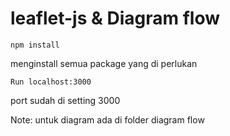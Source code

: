 # leaflet-js & Diagram flow

```
npm install
```

<p>menginstall semua package yang di perlukan</p>

```
Run localhost:3000
```

<p>port sudah di setting 3000</p>

Note: untuk diagram ada di folder diagram flow
